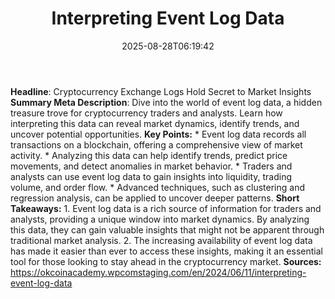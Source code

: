 ﻿---
title: "Interpreting Event Log Data"
date: "2025-08-28T06:19:42"
category: "Markets"
summary: ""
slug: "interpreting event log data"
source_urls:
  - "https://okcoinacademy.wpcomstaging.com/en/2024/06/11/interpreting-event-log-data"
seo:
  title: "Interpreting Event Log Data | Hash n Hedge"
  description: ""
  keywords: ["news", "markets", "brief"]
---
**Headline**: Cryptocurrency Exchange Logs Hold Secret to Market Insights  **Summary Meta Description**: Dive into the world of event log data, a hidden treasure trove for cryptocurrency traders and analysts. Learn how interpreting this data can reveal market dynamics, identify trends, and uncover potential opportunities.  **Key Points:**  * Event log data records all transactions on a blockchain, offering a comprehensive view of market activity. * Analyzing this data can help identify trends, predict price movements, and detect anomalies in market behavior. * Traders and analysts can use event log data to gain insights into liquidity, trading volume, and order flow. * Advanced techniques, such as clustering and regression analysis, can be applied to uncover deeper patterns.  **Short Takeaways:**  1. Event log data is a rich source of information for traders and analysts, providing a unique window into market dynamics. By analyzing this data, they can gain valuable insights that might not be apparent through traditional market analysis. 2. The increasing availability of event log data has made it easier than ever to access these insights, making it an essential tool for those looking to stay ahead in the cryptocurrency market.  **Sources:** https://okcoinacademy.wpcomstaging.com/en/2024/06/11/interpreting-event-log-data 
